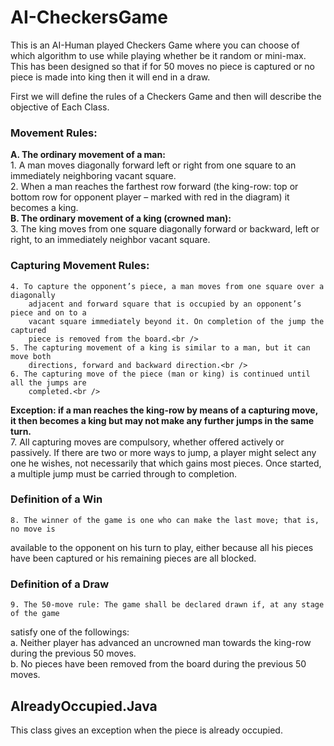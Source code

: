 # AI-CheckersGame
This is an AI-Human played Checkers Game where you can choose of which algorithm to use while playing whether be it random or mini-max.
This has been designed so that if for 50 moves no piece is captured or no piece is made into king then it will end in a draw.

First we will define the rules of a Checkers Game and then will describe the objective of Each Class.

### Movement Rules:
 **A. The ordinary movement of a man:**<br />
         1. A man moves diagonally forward left or right from one square to an immediately
           neighboring vacant square.<br />
         2. When a man reaches the farthest row forward (the king-row: top or bottom row
          for opponent player – marked with red in the diagram) it becomes a king.<br />
 **B. The ordinary movement of a king (crowned man):**<br />
    3. The king moves from one square diagonally forward or backward, left or right, to
       an immediately neighbor vacant square.<br />

### Capturing Movement Rules:
    4. To capture the opponent’s piece, a man moves from one square over a diagonally
        adjacent and forward square that is occupied by an opponent’s piece and on to a
        vacant square immediately beyond it. On completion of the jump the captured
        piece is removed from the board.<br />
    5. The capturing movement of a king is similar to a man, but it can move both
        directions, forward and backward direction.<br />
    6. The capturing move of the piece (man or king) is continued until all the jumps are
        completed.<br />
**Exception: if a man reaches the king-row by means of a capturing move, it then becomes
a king but may not make any further jumps in the same turn.**<br />
    7. All capturing moves are compulsory, whether offered actively or passively. If
        there are two or more ways to jump, a player might select any one he wishes, not
        necessarily that which gains most pieces. Once started, a multiple jump must be
        carried through to completion.<br />
### Definition of a Win
    8. The winner of the game is one who can make the last move; that is, no move is
available to the opponent on his turn to play, either because all his pieces have
been captured or his remaining pieces are all blocked.<br />
### Definition of a Draw
    9. The 50-move rule: The game shall be declared drawn if, at any stage of the game
satisfy one of the followings:<br />
      a. Neither player has advanced an uncrowned man towards the king-row
during the previous 50 moves.<br />
      b. No pieces have been removed from the board during the previous 50
moves.<br />

## AlreadyOccupied.Java
This class gives an exception when the piece is already occupied.
